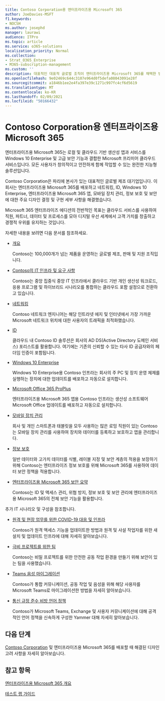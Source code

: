 ```yaml
---
title: Contoso Corporation용 엔터프라이즈용 Microsoft 365
author: JoeDavies-MSFT
f1.keywords:
- NOCSH
ms.author: josephd
manager: laurawi
audience: ITPro
ms.topic: article
ms.service: o365-solutions
localization_priority: Normal
ms.collection:
- Strat_O365_Enterprise
- M365-subscription-management
ms.custom: ''
description: 대표적인 대표적 글로벌 조직이 엔터프라이즈용 Microsoft 365를 채택한 방법
ms.openlocfilehash: 9e02469c644c3107e964d0f5defa08043091e28f
ms.sourcegitcommit: a1846b1ee2e4fa397e39c1271c997fc4cf6d5619
ms.translationtype: MT
ms.contentlocale: ko-KR
ms.lasthandoff: 02/09/2021
ms.locfileid: "50166432"
---
```

# <a name="microsoft-365-for-enterprise-for-the-contoso-corporation"></a>Contoso Corporation용 엔터프라이즈용 Microsoft 365

엔터프라이즈용 Microsoft 365는 로컬 및 클라우드 기반 생산성 앱과 서비스를 Windows 10 Enterprise 및 고급 보안 기능과 결합한 Microsoft 프리미어 클라우드 서비스입니다. 모든 사용자가 창의적이고 안전하게 함께 작업할 수 있는 완전한 지능형 솔루션입니다.

Contoso Corporation은 파리에 본사가 있는 대표적인 글로벌 제조 대기업입니다. 이 회사는 엔터프라이즈용 Microsoft 365를 배포하고 네트워킹, ID, Windows 10 Enterprise, 엔터프라이즈용 Microsoft 365 앱, 모바일 장치 관리, 정보 보호 및 보안에 대한 주요 디자인 결정 및 구현 세부 사항을 해결했습니다.

Microsoft 365 엔터프라이즈 에디션의 전반적인 목표는 클라우드 서비스를 사용하여 직원, 파트너, 데이터 및 프로세스를 모아 디지털 우선 세계에서 고객 가치를 창출하고 경쟁적 우위를 유지하는 것입니다.

자세한 내용을 보려면 다음 문서를 참조하세요.

- [개요](contoso-overview.md)

  Contoso는 100,000개가 넘는 제품을 운영하는 글로벌 제조, 판매 및 지원 조직입니다.

- [Contoso의 IT 인프라 및 요구 사항](contoso-infra-needs.md)

  Contoso는 중앙 집중식 중앙 IT 인프라에서 클라우드 기반 개인 생산성 워크로드, 응용 프로그램 및 하이브리드 시나리오를 통합하는 클라우드 포함 설정으로 전환하고 있습니다.

- [네트워킹](contoso-networking.md)

  Contoso 네트워크 엔지니어는 해당 인트라넷 에지 및 인터넷에서 가장 가까운 Microsoft 네트워크 위치에 대한 사용자의 트래픽을 최적화했습니다.

- [ID](contoso-identity.md)

  클라우드 내 Contoso ID 솔루션은 회사의 AD DS(Active Directory 도메인 서비스) 포리스트를 활용합니다. 여기에는 기존의 신뢰할 수 있는 타사 ID 공급자와의 페더임 인증이 포함됩니다.

- [Windows 10 Enterprise](contoso-win10.md)

  Windows 10 Enterprise용 Contoso 인프라는 회사의 주 PC 및 장치 운영 체제를 실행하는 장치에 대한 업데이트를 배포하고 자동으로 설치합니다.

- [Microsoft Office 365 ProPlus](contoso-o365pp.md)

  엔터프라이즈용 Microsoft 365 앱용 Contoso 인프라는 생산성 소프트웨어 Microsoft Office 업데이트를 배포하고 자동으로 설치합니다.

- [모바일 장치 관리](contoso-mdm.md)

  회사 및 개인 스마트폰과 태블릿을 모두 사용하는 많은 로밍 직원이 있는 Contoso는 모바일 장치 관리를 사용하여 장치와 데이터를 등록하고 보호하고 앱을 관리합니다.

- [정보 보호](contoso-info-protect.md)

  일반 데이터와 고가치 데이터를 식별, 레이블 지정 및 보안 계층의 적용을 보장하기 위해 Contoso는 엔터프라이즈 정보 보호를 위해 Microsoft 365를 사용하여 데이터 보안 정책을 적용합니다.

- [엔터프라이즈용 Microsoft 365 보안 요약](contoso-security-summary.md)

  Contoso는 ID 및 액세스 관리, 위협 방지, 정보 보호 및 보안 관리에 엔터프라이즈용 Microsoft 365의 전체 보안 기능을 활용합니다.

추가 IT 시나리오 및 구성을 참조합니다.

- [원격 및 현장 업무를 위한 COVID-19 대응 및 인프라](../solutions/contoso-remote-onsite-work.md)

  Contoso가 원격 액세스 기능을 업데이트한 방법과 원격 및 사설 작업자를 위한 새 설치 및 업데이트 인프라에 대해 자세히 알아보습니다.

- [극비 프로젝트를 위한 팀](../solutions/contoso-team-for-top-secret-project.md)

  Contoso는 비밀 프로젝트를 위한 안전한 공동 작업 환경을 만들기 위해 보안이 있는 팀을 사용했습니다.

- [Teams 음성 마이그레이션](https://docs.microsoft.com/MicrosoftTeams/voice-case-study-overview)

  Contoso가 통합 커뮤니케이션, 공동 작업 및 음성을 위해 해당 사용자를 Microsoft Teams로 마이그레이션한 방법을 자세히 알아보습니다.

- [통신 규정 준수 비방 언어 정책](../compliance/communication-compliance-case-study.md)

  Contoso가 Microsoft Teams, Exchange 및 사용자 커뮤니케이션에 대해 공격적인 언어 정책을 신속하게 구성한 Yammer 대해 자세히 알아보습니다.

## <a name="next-step"></a>다음 단계

[Contoso Corporation](contoso-overview.md) 및 엔터프라이즈용 Microsoft 365를 배포할 때 해결된 디자인 고려 사항을 자세히 알아보습니다.


## <a name="see-also"></a>참고 항목

[엔터프라이즈용 Microsoft 365 개요](microsoft-365-overview.md)

[테스트 랩 가이드](m365-enterprise-test-lab-guides.md)
